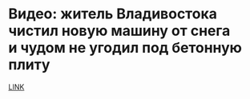 # Видео: житель Владивостока чистил новую машину от снега и чудом не угодил под бетонную плиту



[LINK](https://varlamov.ru/4098672.html)